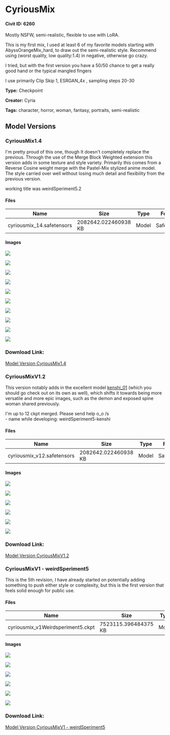 # CyriousMix

#### Civit ID: 6260

<p>Mostly NSFW, semi-realistic, flexible to use with LoRA.</p><p>This is my first mix, I used at least 6 of my favorite models starting with AbyssOrangeMix_hard, to draw out the semi-realistic style. Recommend using (worst quality, low quality:1.4) in negative, otherwise go crazy.</p><p>I tried, but with the first version you have a 50/50 chance to get a really good hand or the typical mangled fingers</p><p>I use primarily Clip Skip 1, ESRGAN_4x , sampling steps 20-30</p>

**Type:** Checkpoint

**Creator:** Cyria

**Tags:** character, horror, woman, fantasy, portraits, semi-realistic

## Model Versions

### CyriousMix1.4

<p>I'm pretty proud of this one, though It doesn't completely replace the previous. Through the use of the Merge Block Weighted extension this version adds in some texture and style variety.  Primarily this comes from a Reverse Cosine weight merge with the Pastel-Mix stylized anime model. The style carried over well without losing much detail and flexibility from the previous version. </p><p>working title was weirdSperiment5.2</p>

#### Files

| Name | Size | Type | Format | Download Url | AutoV1 | AutoV2 | SHA256 | CRC32 | BLAKE3 |
| --- | --- | --- | --- | --- | --- | --- | --- | --- | --- |
| cyriousmix_14.safetensors | 2082642.022460938 KB | Model | SafeTensor | https://civitai.com/api/download/models/7951 | 661A9BAA | 9B53B32DF4 | 9B53B32DF4A3A7EB89FEAAA29F553428FFA115A2812480803695DB699DB1579C | 33C0D299 | 9CA71C1B1B321D37017B8EA1FC0C8131D65DD9ED75F8A08D24F28AC8FC678288 |

#### Images

<p><img src="https://image.civitai.com/xG1nkqKTMzGDvpLrqFT7WA/48a2e856-3405-4cbe-1a66-d3e8ea3c4200/width=450/74911.jpeg" /></p>

<p><img src="https://image.civitai.com/xG1nkqKTMzGDvpLrqFT7WA/be15b5e8-eab2-493f-934e-f817a68f0a00/width=450/74910.jpeg" /></p>

<p><img src="https://image.civitai.com/xG1nkqKTMzGDvpLrqFT7WA/e5218a7b-19e9-42ee-d3d5-cddd1c4fb700/width=450/74909.jpeg" /></p>

<p><img src="https://image.civitai.com/xG1nkqKTMzGDvpLrqFT7WA/9dea1cb7-dd42-48b0-1085-b08c6f9b1a00/width=450/74908.jpeg" /></p>

<p><img src="https://image.civitai.com/xG1nkqKTMzGDvpLrqFT7WA/bf4ac6d4-1ec7-41af-74ad-a4ed51bccd00/width=450/74907.jpeg" /></p>

<p><img src="https://image.civitai.com/xG1nkqKTMzGDvpLrqFT7WA/eeb177de-77ca-433f-5161-affef0398700/width=450/74906.jpeg" /></p>

<p><img src="https://image.civitai.com/xG1nkqKTMzGDvpLrqFT7WA/535376dc-7fab-4760-047f-8d66ef703200/width=450/74895.jpeg" /></p>

<p><img src="https://image.civitai.com/xG1nkqKTMzGDvpLrqFT7WA/a8f917f2-064d-42cf-5144-53ce728e4600/width=450/74904.jpeg" /></p>

<p><img src="https://image.civitai.com/xG1nkqKTMzGDvpLrqFT7WA/bfc096fa-dc74-4a38-387c-b35b4c36d600/width=450/74903.jpeg" /></p>

<p><img src="https://image.civitai.com/xG1nkqKTMzGDvpLrqFT7WA/c0590e08-c891-4cb3-3d19-3a2a66e86400/width=450/74902.jpeg" /></p>

### Download Link:

[Model Version CyriousMix1.4](https://civitai.com/api/download/models/7951)

### CyriousMixV1.2

<p>This version notably adds in the excellent model <a target="_blank" rel="ugc" href="https://civitai.com/models/3850/kenshi">kenshi_01</a> (which you should go check out on its own as well), which shifts it towards being more versatile and more epic images, such as the demon and exposed spine woman shared previously.</p><p></p><p>I'm up to 12 ckpt merged. Please send help o_o /s<br />- name while developing: weirdSperiment5-kenshi</p>

#### Files

| Name | Size | Type | Format | Download Url | AutoV1 | AutoV2 | SHA256 | CRC32 | BLAKE3 |
| --- | --- | --- | --- | --- | --- | --- | --- | --- | --- |
| cyriousmix_v12.safetensors | 2082642.022460938 KB | Model | SafeTensor | https://civitai.com/api/download/models/7402 | 661A9BAA | 65A89179AF | 65A89179AF8618CBEFBCCD62F7C709037F2E75C71E682CA6A4AD4B81A031E216 | 453EEC9B | E7AD6721A6F4ADF201684C711848C24FF22CB4ACFDA98813C20B3450FFD2B163 |

#### Images

<p><img src="https://image.civitai.com/xG1nkqKTMzGDvpLrqFT7WA/c1b2cd93-590b-48fc-b2ab-326872963200/width=450/69079.jpeg" /></p>

<p><img src="https://image.civitai.com/xG1nkqKTMzGDvpLrqFT7WA/86c5197f-cb62-4ff7-f362-a8ae1989fb00/width=450/69459.jpeg" /></p>

<p><img src="https://image.civitai.com/xG1nkqKTMzGDvpLrqFT7WA/f5c6fb36-faf0-4f91-30e3-456a20099600/width=450/69078.jpeg" /></p>

<p><img src="https://image.civitai.com/xG1nkqKTMzGDvpLrqFT7WA/76428d2d-50e1-4e1a-f990-1685ed756c00/width=450/69075.jpeg" /></p>

<p><img src="https://image.civitai.com/xG1nkqKTMzGDvpLrqFT7WA/16a77603-cc68-45b9-46ff-ee3737743600/width=450/69074.jpeg" /></p>

<p><img src="https://image.civitai.com/xG1nkqKTMzGDvpLrqFT7WA/6d176ecc-3769-43a0-fd2a-22f9d0649300/width=450/69076.jpeg" /></p>

### Download Link:

[Model Version CyriousMixV1.2](https://civitai.com/api/download/models/7402)

### CyriousMixV1 - weirdSperiment5

<p>This is the 5th revision, I have already started on potentially adding something to push either style or complexity, but this is the first version that feels solid enough for public use. </p>

#### Files

| Name | Size | Type | Format | Download Url | AutoV1 | AutoV2 | SHA256 | CRC32 | BLAKE3 |
| --- | --- | --- | --- | --- | --- | --- | --- | --- | --- |
| cyriousmix_v1Weirdsperiment5.ckpt | 7523115.396484375 KB | Model | PickleTensor | https://civitai.com/api/download/models/7341 | 499AF6E7 | 1FBDAD27FF | 1FBDAD27FFCBAAEF32C2B366B5F6829EC89A6CE60725709DC09FCD39A158A49E | 4D35538D | 3471A38A630F880108816DE293E4A288212797EED4D31EDF3ADF042713684459 |

#### Images

<p><img src="https://image.civitai.com/xG1nkqKTMzGDvpLrqFT7WA/7058d6fa-da57-425c-4067-3df7170fbe00/width=450/68183.jpeg" /></p>

<p><img src="https://image.civitai.com/xG1nkqKTMzGDvpLrqFT7WA/6da7d43b-5b17-489f-5dd2-34eb26769100/width=450/68188.jpeg" /></p>

<p><img src="https://image.civitai.com/xG1nkqKTMzGDvpLrqFT7WA/df281e2a-7454-4f43-252f-8dae24fcdf00/width=450/68187.jpeg" /></p>

<p><img src="https://image.civitai.com/xG1nkqKTMzGDvpLrqFT7WA/c074de23-e932-47c4-6f56-fe767aa21800/width=450/68186.jpeg" /></p>

<p><img src="https://image.civitai.com/xG1nkqKTMzGDvpLrqFT7WA/9f4a6ae5-758e-4aec-6a15-eb5a31a44300/width=450/68185.jpeg" /></p>

<p><img src="https://image.civitai.com/xG1nkqKTMzGDvpLrqFT7WA/c22fdeab-bc4d-4e33-748c-29317a740400/width=450/68184.jpeg" /></p>

### Download Link:

[Model Version CyriousMixV1 - weirdSperiment5](https://civitai.com/api/download/models/7341)

